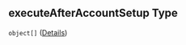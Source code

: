 ## executeAfterAccountSetup Type

`object[]` ([Details](btpsa-usecase-properties-commands-to-run-after-setup-of-sap-btp-account-items.md))
